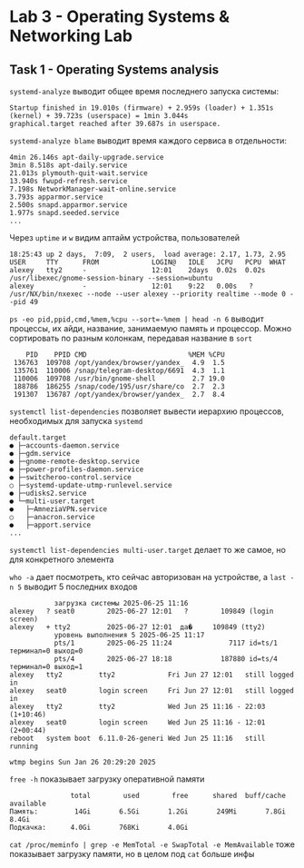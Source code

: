 # Lab 3 - Operating Systems & Networking Lab

## Task 1 - Operating Systems analysis

`systemd-analyze` выводит общее время последнего запуска системы: 
```
Startup finished in 19.010s (firmware) + 2.959s (loader) + 1.351s (kernel) + 39.723s (userspace) = 1min 3.044s 
graphical.target reached after 39.687s in userspace.
```

`systemd-analyze blame` выводит время каждого сервиса в отдельности:
```
4min 26.146s apt-daily-upgrade.service
3min 8.518s apt-daily.service
21.013s plymouth-quit-wait.service
13.940s fwupd-refresh.service
7.198s NetworkManager-wait-online.service
3.793s apparmor.service
2.500s snapd.apparmor.service
1.977s snapd.seeded.service
...
```

Через `uptime` и `w` видим аптайм устройства, пользователей
``` 
18:25:43 up 2 days,  7:09,  2 users,  load average: 2.17, 1.73, 2.95
USER     TTY      FROM             LOGIN@   IDLE   JCPU   PCPU  WHAT
alexey   tty2     -                12:01    2days  0.02s  0.02s /usr/libexec/gnome-session-binary --session=ubuntu
alexey            -                12:01    9:22   0.00s   ?    /usr/NX/bin/nxexec --node --user alexey --priority realtime --mode 0 --pid 49
```

`ps -eo pid,ppid,cmd,%mem,%cpu --sort=-%mem | head -n 6` выводит процессы, их айди, название, занимаемую память и процессор. Можно сортировать по разным колонкам, передавая название в `sort`
```
    PID    PPID CMD                         %MEM %CPU
 136763  109708 /opt/yandex/browser/yandex_  4.9  1.5
 135761  110006 /snap/telegram-desktop/6691  4.3  1.1
 110006  109708 /usr/bin/gnome-shell         2.7 19.0
 188786  186255 /snap/code/195/usr/share/co  2.7  2.3
 191307  136787 /opt/yandex/browser/yandex_  2.7  8.4
```

`systemctl list-dependencies` позволяет вывести иерархию процессов, необходимых для запуска `systemd`
```
default.target
● ├─accounts-daemon.service
● ├─gdm.service
● ├─gnome-remote-desktop.service
● ├─power-profiles-daemon.service
● ├─switcheroo-control.service
○ ├─systemd-update-utmp-runlevel.service
● ├─udisks2.service
● └─multi-user.target
●   ├─AmneziaVPN.service
○   ├─anacron.service
●   ├─apport.service
...
```
`systemctl list-dependencies multi-user.target` делает то же самое, но для конкретного элемента

`who -а` дает посмотреть, кто сейчас авторизован на устройстве, а `last -n 5` выводит 5 последних входов
```
           загрузка системы 2025-06-25 11:16
alexey   ? seat0        2025-06-27 12:01   ?        109849 (login screen)
alexey   + tty2         2025-06-27 12:01  да�     109849 (tty2)
           уровень выполнения 5 2025-06-25 11:17
           pts/1        2025-06-25 11:24              7117 id=ts/1  терминал=0 выход=0
           pts/4        2025-06-27 18:18            187880 id=ts/4  терминал=0 выход=1
alexey   tty2         tty2             Fri Jun 27 12:01   still logged in
alexey   seat0        login screen     Fri Jun 27 12:01   still logged in
alexey   tty2         tty2             Wed Jun 25 11:16 - 22:03 (1+10:46)
alexey   seat0        login screen     Wed Jun 25 11:16 - 12:01 (2+00:44)
reboot   system boot  6.11.0-26-generi Wed Jun 25 11:16   still running

wtmp begins Sun Jan 26 20:29:20 2025
```

`free -h` показывает загрузку оперативной памяти
```
               total        used        free      shared  buff/cache   available
Память:         14Gi       6.5Gi       1.2Gi       249Mi       7.8Gi       8.4Gi
Подкачка:      4.0Gi       768Ki       4.0Gi
```

`cat /proc/meminfo | grep -e MemTotal -e SwapTotal -e MemAvailable` тоже показывает загрузку памяти, но в целом под `cat` больше инфы   